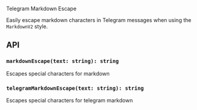 Telegram Markdown Escape

Easily escape markdown characters in Telegram messages when using the `MarkdownV2` style.

## API

### `markdownEscape(text: string): string`

Escapes special characters for markdown

### `telegramMarkdownEscape(text: string): string`

Escapes special characters for telegram markdown

